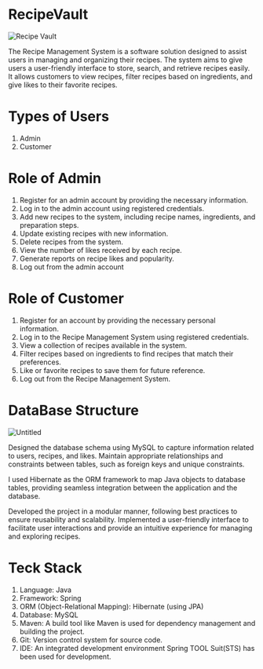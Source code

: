 # RecipeVault 

![Recipe Vault](https://github.com/Shashanksarojj/-foamy-language-9425/assets/66843256/261d1f7f-2c9a-4c06-a846-01744696e247)

The Recipe Management System is a software solution designed to assist users in managing and organizing their recipes. The system aims to give users a user-friendly interface to store, search, and retrieve recipes easily. It allows customers to view recipes, filter recipes based on ingredients, and give likes to their favorite recipes.


# Types of Users

1. Admin
2. Customer
   
# Role of Admin

1. Register for an admin account by providing the necessary information.
2. Log in to the admin account using registered credentials.
3. Add new recipes to the system, including recipe names, ingredients, and preparation steps.
4. Update existing recipes with new information.
5. Delete recipes from the system.
6. View the number of likes received by each recipe.
7. Generate reports on recipe likes and popularity.
8. Log out from the admin account
 

# Role of Customer

1. Register for an account by providing the necessary personal information.
2. Log in to the Recipe Management System using registered credentials.
3. View a collection of recipes available in the system.
4. Filter recipes based on ingredients to find recipes that match their preferences.
5. Like or favorite recipes to save them for future reference.
6. Log out from the Recipe Management System.

# DataBase Structure

![Untitled](https://github.com/Shashanksarojj/-foamy-language-9425/assets/66843256/575b1a5d-0c70-4de1-bbc9-d15c56db6422)

Designed the database schema using MySQL to capture information related to users, recipes, and likes.
Maintain appropriate relationships and constraints between tables, such as foreign keys and unique constraints.



I used Hibernate as the ORM framework to map Java objects to database tables, providing seamless integration between the application and the database.

Developed the project in a modular manner, following best practices to ensure reusability and scalability.
Implemented a user-friendly interface to facilitate user interactions and provide an intuitive experience for managing and exploring recipes.

# Teck Stack

1. Language: Java
2. Framework: Spring
3. ORM (Object-Relational Mapping): Hibernate (using JPA)
4. Database: MySQL
5. Maven: A build tool like Maven is used for dependency management and building the project.
6. Git: Version control system for source code.
7. IDE: An integrated development environment Spring TOOL Suit(STS) has been used for development.






